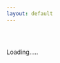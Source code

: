 ```yaml
---
layout: default
---
```

<link href="https://drive.google.com/static/doclist/client/css/4152783537-folderlandingpage.css" rel="stylesheet">
<h5></h5><br><br>
<div id="folders" class="row">Loading.....</div>

<script>
$(document).ready(function() {
    $(window).on("popstate", function (e) {
        location.reload();
    });
});
  
changeDest(urlParam());

function changeDest(id) {
$('#folders').html("Loading...");
history.pushState({urlPath:'./?'+ id}, "", './?'+ id);

var url = "https://script.google.com/macros/s/AKfycbxBlqDMbMUTyWQvWuxznbaXlZiMzVGNMHY7Vdl_lg2R17XdittE/exec?callback=loadData&id=" ;
var request = jQuery.ajax({
crossDomain: true,
url: url+id,
method: "GET",
dataType: "jsonp"
});
}

// print the returned data
function loadData(e) {
var hiddenDiv = $( '<div></div>' );
hiddenDiv.html(e.result1);
$('#main_content').css('max-width','100%');
$('#folders')
//.html($('.flip-list-header', hiddenDiv))
.html($('.flip-entry', hiddenDiv));
$('.flip-entry').addClass("col s6 m3 l2");
$('.flip-entry-list-icon').addClass('hide');
$('h5').html(e.result2);
}

function urlParam(){
var url = new URL(window.location.href);
var param = url.searchParams.toString().slice(0, -1);
if (!param)
param = "1MGTIataD9rRTVA7qBUZC8Im4Sq99NCri";
return param;
}
</script>
